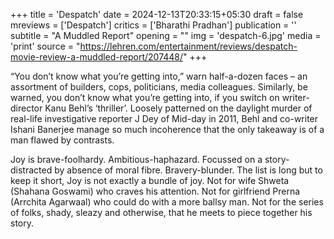 +++
title = 'Despatch'
date = 2024-12-13T20:33:15+05:30
draft = false
mreviews = ['Despatch']
critics = ['Bharathi Pradhan']
publication = ''
subtitle = "A Muddled Report"
opening = ""
img = 'despatch-6.jpg'
media = 'print'
source = "https://lehren.com/entertainment/reviews/despatch-movie-review-a-muddled-report/207448/"
+++

“You don’t know what you’re getting into,” warn half-a-dozen faces – an assortment of builders, cops, politicians, media colleagues. Similarly, be warned, you don’t know what you’re getting into, if you switch on writer-director Kanu Behl’s ‘thriller’. Loosely patterned on the daylight murder of real-life investigative reporter J Dey of Mid-day in 2011, Behl and co-writer Ishani Banerjee manage so much incoherence that the only takeaway is of a man flawed by contrasts.

Joy is brave-foolhardy. Ambitious-haphazard. Focussed on a story-distracted by absence of moral fibre. Bravery-blunder. The list is long but to keep it short, Joy is not exactly a bundle of joy. Not for wife Shweta (Shahana Goswami) who craves his attention. Not for girlfriend Prerna (Arrchita Agarwaal) who could do with a more ballsy man. Not for the series of folks, shady, sleazy and otherwise, that he meets to piece together his story.
